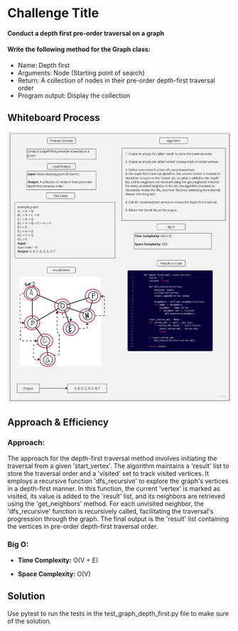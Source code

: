 # Challenge Title

#### Conduct a depth first pre-order traversal on a graph

#### Write the following method for the Graph class:

- Name: Depth first
- Arguments: Node (Starting point of search)
- Return: A collection of nodes in their pre-order depth-first traversal order
- Program output: Display the collection

## Whiteboard Process

![ white board](../graph-depth-first/assets/graph_depth_first.jpg)

## Approach & Efficiency

### Approach:

The approach for the depth-first traversal method involves initiating the traversal from a given 'start_vertex'. The algorithm maintains a 'result' list to store the traversal order and a 'visited' set to track visited vertices. It employs a recursive function 'dfs_recursive' to explore the graph's vertices in a depth-first manner. In this function, the current 'vertex' is marked as visited, its value is added to the 'result' list, and its neighbors are retrieved using the 'get_neighbors' method. For each unvisited neighbor, the 'dfs_recursive' function is recursively called, facilitating the traversal's progression through the graph. The final output is the 'result' list containing the vertices in pre-order depth-first traversal order.

### Big O:

- **Time Complexity:** O(V + E)

- **Space Complexity:** O(V)

## Solution

Use pytest to run the tests in the test_graph_depth_first.py file to make sure of the solution.
